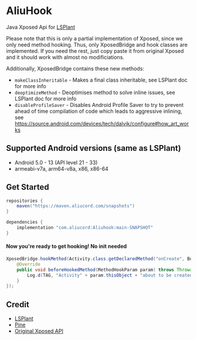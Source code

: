 # AliuHook

Java Xposed Api for [LSPlant](https://github.com/LSPosed/LSPlant)

Please note that this is only a partial implementation of Xposed, since we only need method hooking.
Thus, only XposedBridge and hook classes are implemented. If you need the rest, just copy paste it
from original Xposed and it should work with almost no modificiations.

Additionally, XposedBridge contains these new methods:

- `makeClassInheritable` - Makes a final class inheritable, see LSPlant doc for more info
- `deoptimizeMethod` - Deoptimises method to solve inline issues, see LSPlant doc for more info
- `disableProfileSaver` - Disables Android Profile Saver to try to prevent ahead of time compilation
  of code which leads to aggressive inlining,
  see https://source.android.com/devices/tech/dalvik/configure#how_art_works

## Supported Android versions (same as LSPlant)

- Android 5.0 - 13 (API level 21 - 33)
- armeabi-v7a, arm64-v8a, x86, x86-64

## Get Started

```gradle
repositories {
    maven("https://maven.aliucord.com/snapshots")
}

dependencies {
    implementation "com.aliucord:Aliuhook:main-SNAPSHOT"
}
```

#### Now you're ready to get hooking! No init needed

```java
XposedBridge.hookMethod(Activity.class.getDeclaredMethod("onCreate", Bundle.class), new XC_MethodHook() {
    @Override
    public void beforeHookedMethod(MethodHookParam param) throws Throwable {
        Log.d(TAG, "Activity" + param.thisObject + "about to be created!");
    }
});
```

## Credit

- [LSPlant](https://github.com/LSPosed/LSPlant)
- [Pine](https://github.com/canyie/Pine)
- [Original Xposed API](https://github.com/rovo89/XposedBridge)
